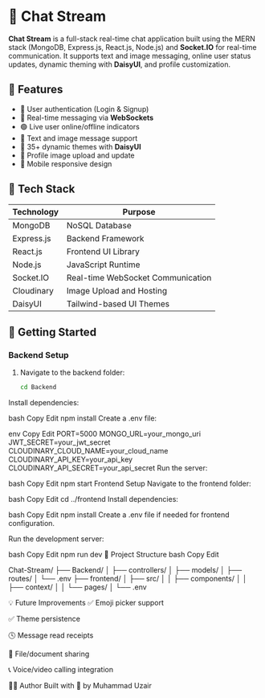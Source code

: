# 💬 Chat Stream

**Chat Stream** is a full-stack real-time chat application built using the MERN stack (MongoDB, Express.js, React.js, Node.js) and **Socket.IO** for real-time communication. It supports text and image messaging, online user status updates, dynamic theming with **DaisyUI**, and profile customization.

## 🌟 Features

- 🔐 User authentication (Login & Signup)
- 📡 Real-time messaging via **WebSockets**
- 🟢 Live user online/offline indicators
- 💬 Text and image message support
- 🎨 35+ dynamic themes with **DaisyUI**
- 👤 Profile image upload and update
- 📱 Mobile responsive design

## 🚀 Tech Stack

| Technology     | Purpose                           |
|----------------|-----------------------------------|
| MongoDB        | NoSQL Database                    |
| Express.js     | Backend Framework                 |
| React.js       | Frontend UI Library               |
| Node.js        | JavaScript Runtime                |
| Socket.IO      | Real-time WebSocket Communication |
| Cloudinary     | Image Upload and Hosting          |
| DaisyUI        | Tailwind-based UI Themes          |

## 🔧 Getting Started

### Backend Setup

1. Navigate to the backend folder:
   ```bash
   cd Backend
Install dependencies:

bash
Copy
Edit
npm install
Create a .env file:

env
Copy
Edit
PORT=5000
MONGO_URL=your_mongo_uri
JWT_SECRET=your_jwt_secret
CLOUDINARY_CLOUD_NAME=your_cloud_name
CLOUDINARY_API_KEY=your_api_key
CLOUDINARY_API_SECRET=your_api_secret
Run the server:

bash
Copy
Edit
npm start
Frontend Setup
Navigate to the frontend folder:

bash
Copy
Edit
cd ../frontend
Install dependencies:

bash
Copy
Edit
npm install
Create a .env file if needed for frontend configuration.

Run the development server:

bash
Copy
Edit
npm run dev
📁 Project Structure
bash
Copy
Edit

Chat-Stream/
├── Backend/
│   ├── controllers/
│   ├── models/
│   ├── routes/
│   └── .env
├── frontend/
│   ├── src/
│   │   ├── components/
│   │   ├── context/
│   │   └── pages/
│   └── .env


💡 Future Improvements
✅ Emoji picker support

✅ Theme persistence

🕓 Message read receipts

📎 File/document sharing

📞 Voice/video calling integration

🧑‍💻 Author
Built with 💙 by Muhammad Uzair
